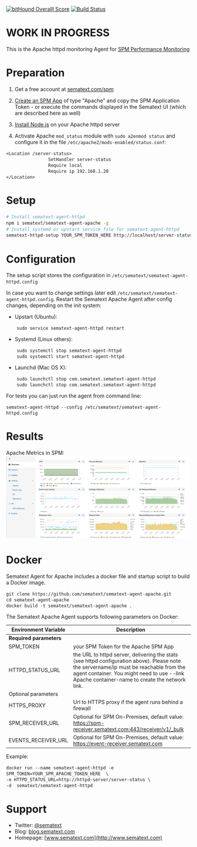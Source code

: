 [![bitHound Overalll Score](https://www.bithound.io/github/sematext/sematext-agent-apache/badges/score.svg)](https://www.bithound.io/github/sematext/sematext-agent-apache) [![Build Status](https://travis-ci.org/sematext/sematext-agent-apache.svg?branch=master)](https://travis-ci.org/sematext/sematext-agent-apache)

# WORK IN PROGRESS 

This is the Apache httpd monitoring Agent for [SPM Performance Monitoring](http://sematext.com/spm/)


# Preparation 

1. Get a free account at [sematext.com/spm](https://apps.sematext.com/users-web/register.do)  

2. [Create an SPM App](https://apps.sematext.com/spm-reports/registerApplication.do) of type "Apache" and copy the SPM Application Token - or execute the commands displayed in the Sematext UI (which are described here as well)

3. [Install Node.js](https://nodejs.org/en/download/package-manager/) on your Apache httpd server

4. Activate Apache ```mod_status``` module with ```sudo a2enmod status``` and configure it in the file ```/etc/apache2/mods-enabled/status.conf```: 
```
<Location /server-status>
                SetHandler server-status
                Require local
                Require ip 192.168.1.20
</Location>
```        

# Setup 
```sh
# Install sematext-agent-httpd 
npm i sematext/sematext-agent-apache -g
# Install systemd or upstart service file for sematext-agent-httpd 
sematext-httpd-setup YOUR_SPM_TOKEN_HERE http://localhost/server-status
```
# Configuration 

The setup script stores the configuration in ```/etc/sematext/sematext-agent-httpd.config```

In case you want to change settings later edit ```/etc/sematext/sematext-agent-httpd.config```. Restart the Sematext Apache Agent after config changes, depending on the init system:
- Upstart (Ubuntu):  
```
    sudo service sematext-agent-httpd restart 
```
- Systemd (Linux others):  
```
    sudo systemctl stop sematext-agent-httpd
    sudo systemctl start sematext-agent-httpd
```
- Launchd (Mac OS X): 
```
    sudo launchctl stop com.sematext.sematext-agent-httpd
    sudo launchctl stop com.sematext.sematext-agent-httpd
```

For tests you can just run the agent from command line:
```
sematext-agent-httpd --config /etc/sematext/sematext-agent-httpd.config
```

# Results

Apache Metrics in SPM: 
![](https://raw.githubusercontent.com/sematext/sematext-agent-apache/master/httpd-report-screenshot.png)

# Docker 

Sematext Agent for Apache includes a docker file and startup script to build a Docker image. 
```
git clone https://github.com/sematext/sematext-agent-apache.git
cd sematext-agent-apache
docker build -t sematext/sematext-agent-apache .
```

The Sematext Apache Agent supports following parameters on Docker: 

| Environment Variable | Description |
|----------------------|-------------|
| **Required parameters**  |         |
| SPM_TOKEN                | your SPM Token for the Apache SPM App |
| HTTPD_STATUS_URL          | the URL to httpd server, delivering the stats (see httpd configuration above). Please note the servername/ip must be reachable from the agent container. You might need to use --link Apache container-name to create the network link. |
| Optional parameters      | |
| HTTPS_PROXY              | Url to HTTPS proxy if the agent runs behind a firewall |
| SPM_RECEIVER_URL         | Optional for SPM On-Premises, default value: https://spm-receiver.sematext.com:443/receiver/v1/_bulk |
| EVENTS_RECEIVER_URL      | Optional for SPM On-Premises, default value: https://event-receiver.sematext.com |


Example:
```
docker run --name sematext-agent-httpd -e SPM_TOKEN=YOUR_SPM_APACHE_TOKEN_HERE  \ 
-e HTTPD_STATUS_URL=http://httpd-server/server-status \ 
-d  sematext/sematext-agent-httpd
```

# Support 

- Twitter: [@sematext](http://www.twitter.com/sematext)
- Blog: [blog.sematext.com](http://blog.sematext.com)
- Homepage: [www.sematext.com](http://www.sematext.com)

